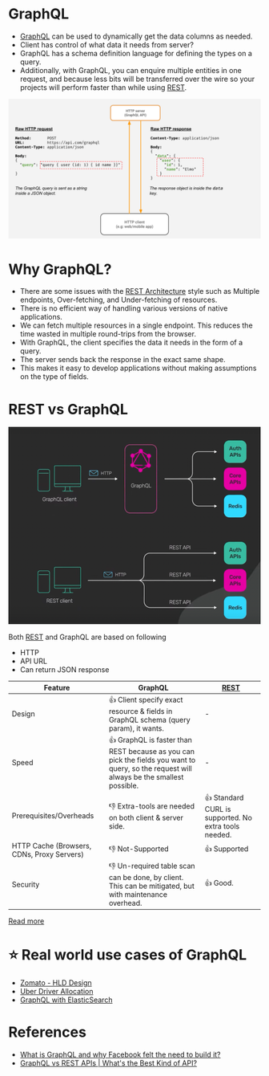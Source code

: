 
# GraphQL
- [GraphQL](https://graphql.org) can be used to dynamically get the data columns as needed.
- Client has control of what data it needs from server?
- GraphQL has a schema definition language for defining the types on a query.
- Additionally, with GraphQL, you can enquire multiple entities in one request, and because less bits will be transferred over the wire so your projects will perform faster than while using [REST](REST.md).

![img.png](assests/graphql.png)

# Why GraphQL?
- There are some issues with the [REST Architecture](REST.md) style such as Multiple endpoints, Over-fetching, and Under-fetching of resources. 
- There is no efficient way of handling various versions of native applications.
- We can fetch multiple resources in a single endpoint. This reduces the time wasted in multiple round-trips from the browser. 
- With GraphQL, the client specifies the data it needs in the form of a query. 
- The server sends back the response in the exact same shape.
- This makes it easy to develop applications without making assumptions on the type of fields.

# REST vs GraphQL

![img.png](assests/RESTvsGraphQL.png)

Both [REST](REST.md) and GraphQL are based on following
- HTTP
- API URL
- Can return JSON response

| Feature                                    | GraphQL                                                                                                                                      | [REST](REST.md)                                                    |
|--------------------------------------------|----------------------------------------------------------------------------------------------------------------------------------------------|---------------------------------------------------------|
| Design                                     | :+1: Client specify exact resource & fields in GraphQL schema (query param), it wants.                                                       | -                                                       |
| Speed                                      | :+1: GraphQL is faster than REST because as you can pick the fields you want to query, so the request will always be the smallest possible.  | -                                                       |
| Prerequisites/Overheads                    | :-1: Extra-tools are needed on both client & server side.                                                                                    | :+1: Standard CURL is supported. No extra tools needed. |
| HTTP Cache (Browsers, CDNs, Proxy Servers) | :-1: Not-Supported                                                                                                                           | :+1: Supported                                          |
| Security                                   | :-1: Un-required table scan can be done, by client. This can be mitigated, but with maintenance overhead.                                    | :+1: Good.                                              |

[Read more](https://www.youtube.com/watch?v=yWzKJPw_VzM)

# :star: Real world use cases of GraphQL
- [Zomato - HLD Design](../../3_HLDDesignProblems/ZomatoDesign/README.md#GraphQL)
- [Uber Driver Allocation](../../3_HLDDesignProblems/UberDriverAllocationDesign)
- [GraphQL with ElasticSearch](../3_DatabaseComponents/Search-Engines/ElasticSearch/ElasticSearchWithGraphQL.md)

# References
- [What is GraphQL and why Facebook felt the need to build it?](https://buddy.works/tutorials/what-is-graphql-and-why-facebook-felt-the-need-to-build-it#why-facebook-built-graphql)
- [GraphQL vs REST APIs | What's the Best Kind of API?](https://www.youtube.com/watch?v=F0_pkxQMZnc)